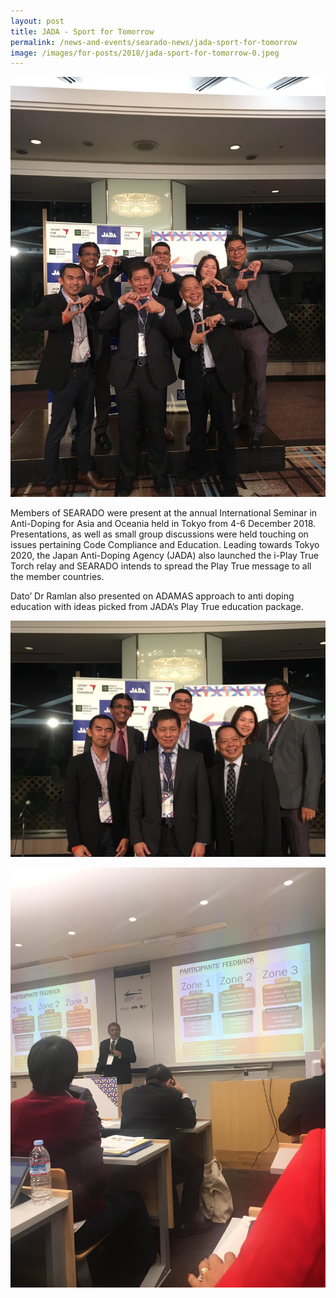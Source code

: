 ```yaml
---
layout: post
title: JADA - Sport for Tomorrow
permalink: /news-and-events/searado-news/jada-sport-for-tomorrow
image: /images/for-posts/2018/jada-sport-for-tomorrow-0.jpeg
---
```

![JADA Sport for Tomorrow](/images/for-posts/2018/jada-sport-for-tomorrow-0.jpeg)

Members of SEARADO were present at the annual International Seminar in Anti-Doping for Asia and Oceania  held in Tokyo from 4-6 December 2018. Presentations, as well as small group discussions were held touching on issues pertaining Code Compliance and Education. Leading towards Tokyo 2020, the Japan Anti-Doping Agency (JADA) also launched the i-Play True Torch relay and SEARADO intends to spread the Play True message to all the member countries.

Dato’ Dr Ramlan also presented on ADAMAS approach to anti doping education with ideas picked from JADA’s Play True education package.

![JADA Sport for Tomorrow](/images/for-posts/2018/jada-sport-for-tomorrow-1.jpeg)

![JADA Sport for Tomorrow](/images/for-posts/2018/jada-sport-for-tomorrow-2.jpeg)
